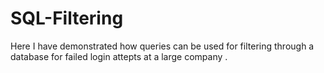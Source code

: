 # SQL-Filtering 


Here I have demonstrated how queries can be used for filtering through a database for failed login attepts at a large company .
